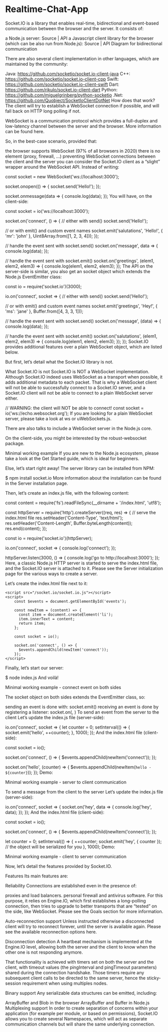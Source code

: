 # Realtime-Chat-App

Socket.IO is a library that enables real-time, bidirectional and event-based communication between the browser and the server. It consists of:

a Node.js server: Source | API
a Javascript client library for the browser (which can be also run from Node.js): Source | API
Diagram for bidirectional communication

There are also several client implementation in other languages, which are maintained by the community:

Java: https://github.com/socketio/socket.io-client-java
C++: https://github.com/socketio/socket.io-client-cpp
Swift: https://github.com/socketio/socket.io-client-swift
Dart: https://github.com/rikulo/socket.io-client-dart
Python: https://github.com/miguelgrinberg/python-socketio
.Net: https://github.com/Quobject/SocketIoClientDotNet
How does that work?
The client will try to establish a WebSocket connection if possible, and will fall back on HTTP long polling if not.

WebSocket is a communication protocol which provides a full-duplex and low-latency channel between the server and the browser. More information can be found here.

So, in the best-case scenario, provided that:

the browser supports WebSocket (97% of all browsers in 2020)
there is no element (proxy, firewall, …) preventing WebSocket connections between the client and the server
you can consider the Socket.IO client as a “slight” wrapper around the WebSocket API. Instead of writing:

const socket = new WebSocket('ws://localhost:3000');

socket.onopen(() => {
  socket.send('Hello!');
});

socket.onmessage(data => {
  console.log(data);
});
You will have, on the client-side:

const socket = io('ws://localhost:3000');

socket.on('connect', () => {
  // either with send()
  socket.send('Hello!');

  // or with emit() and custom event names
  socket.emit('salutations', 'Hello!', { 'mr': 'john' }, Uint8Array.from([1, 2, 3, 4]));
});

// handle the event sent with socket.send()
socket.on('message', data => {
  console.log(data);
});

// handle the event sent with socket.emit()
socket.on('greetings', (elem1, elem2, elem3) => {
  console.log(elem1, elem2, elem3);
});
The API on the server-side is similar, you also get an socket object which extends the Node.js EventEmitter class:

const io = require('socket.io')(3000);

io.on('connect', socket => {
  // either with send()
  socket.send('Hello!');

  // or with emit() and custom event names
  socket.emit('greetings', 'Hey!', { 'ms': 'jane' }, Buffer.from([4, 3, 3, 1]));

  // handle the event sent with socket.send()
  socket.on('message', (data) => {
    console.log(data);
  });

  // handle the event sent with socket.emit()
  socket.on('salutations', (elem1, elem2, elem3) => {
    console.log(elem1, elem2, elem3);
  });
});
Socket.IO provides additional features over a plain WebSocket object, which are listed below.

But first, let’s detail what the Socket.IO library is not.

What Socket.IO is not
Socket.IO is NOT a WebSocket implementation. Although Socket.IO indeed uses WebSocket as a transport when possible, it adds additional metadata to each packet. That is why a WebSocket client will not be able to successfully connect to a Socket.IO server, and a Socket.IO client will not be able to connect to a plain WebSocket server either.

// WARNING: the client will NOT be able to connect!
const socket = io('ws://echo.websocket.org');
If you are looking for a plain WebSocket server, please take a look at ws or uWebSockets.js.

There are also talks to include a WebSocket server in the Node.js core.

On the client-side, you might be interested by the robust-websocket package.

Minimal working example
If you are new to the Node.js ecosystem, please take a look at the Get Started guide, which is ideal for beginners.

Else, let’s start right away! The server library can be installed from NPM:

$ npm install socket.io
More information about the installation can be found in the Server installation page.

Then, let’s create an index.js file, with the following content:

const content = require('fs').readFileSync(__dirname + '/index.html', 'utf8');

const httpServer = require('http').createServer((req, res) => {
  // serve the index.html file
  res.setHeader('Content-Type', 'text/html');
  res.setHeader('Content-Length', Buffer.byteLength(content));
  res.end(content);
});

const io = require('socket.io')(httpServer);

io.on('connect', socket => {
  console.log('connect');
});

httpServer.listen(3000, () => {
  console.log('go to http://localhost:3000');
});
Here, a classic Node.js HTTP server is started to serve the index.html file, and the Socket.IO server is attached to it. Please see the Server initialization page for the various ways to create a server.

Let’s create the index.html file next to it:

<!DOCTYPE html>
<html lang="en">
<head>
    <meta charset="UTF-8">
    <title>Minimal working example</title>
</head>
<body>
    <ul id="events"></ul>

    <script src="/socket.io/socket.io.js"></script>
    <script>
        const $events = document.getElementById('events');

        const newItem = (content) => {
          const item = document.createElement('li');
          item.innerText = content;
          return item;
        };

        const socket = io();

        socket.on('connect', () => {
          $events.appendChild(newItem('connect'));
        });
    </script>
</body>
</html>
Finally, let’s start our server:

$ node index.js
And voilà!

Minimal working example - connect event on both sides

The socket object on both sides extends the EventEmitter class, so:

sending an event is done with: socket.emit()
receiving an event is done by registering a listener: socket.on(<event name>, <listener>)
To send an event from the server to the client
Let’s update the index.js file (server-side):

io.on('connect', socket => {
  let counter = 0;
  setInterval(() => {
    socket.emit('hello', ++counter);
  }, 1000);
});
And the index.html file (client-side):

const socket = io();

socket.on('connect', () => {
  $events.appendChild(newItem('connect'));
});

socket.on('hello', (counter) => {
  $events.appendChild(newItem(`hello - ${counter}`));
});
Demo:

Minimal working example - server to client communication

To send a message from the client to the server
Let’s update the index.js file (server-side):

io.on('connect', socket => {
  socket.on('hey', data => {
    console.log('hey', data);
  });
});
And the index.html file (client-side):

const socket = io();

socket.on('connect', () => {
  $events.appendChild(newItem('connect'));
});

let counter = 0;
setInterval(() => {
  ++counter;
  socket.emit('hey', { counter }); // the object will be serialized for you
}, 1000);
Demo:

Minimal working example - client to server communication

Now, let’s detail the features provided by Socket.IO.

Features
Its main features are:

Reliability
Connections are established even in the presence of:

proxies and load balancers.
personal firewall and antivirus software.
For this purpose, it relies on Engine.IO, which first establishes a long-polling connection, then tries to upgrade to better transports that are “tested” on the side, like WebSocket. Please see the Goals section for more information.

Auto-reconnection support
Unless instructed otherwise a disconnected client will try to reconnect forever, until the server is available again. Please see the available reconnection options here.

Disconnection detection
A heartbeat mechanism is implemented at the Engine.IO level, allowing both the server and the client to know when the other one is not responding anymore.

That functionality is achieved with timers set on both the server and the client, with timeout values (the pingInterval and pingTimeout parameters) shared during the connection handshake. Those timers require any subsequent client calls to be directed to the same server, hence the sticky-session requirement when using multiples nodes.

Binary support
Any serializable data structures can be emitted, including:

ArrayBuffer and Blob in the browser
ArrayBuffer and Buffer in Node.js
Multiplexing support
In order to create separation of concerns within your application (for example per module, or based on permissions), Socket.IO allows you to create several Namespaces, which will act as separate communication channels but will share the same underlying connection.
